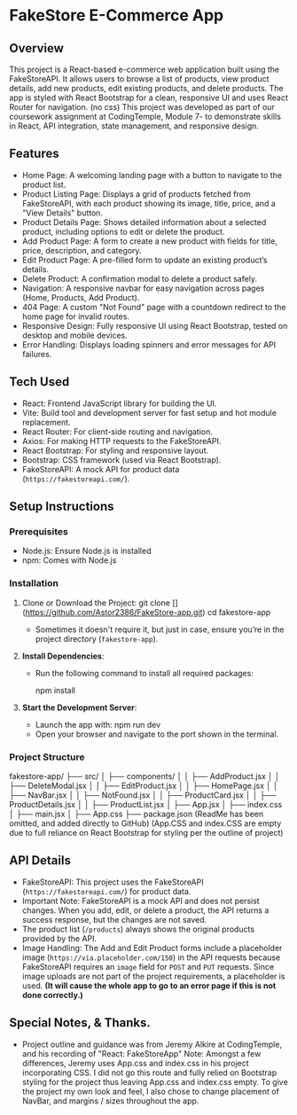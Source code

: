 # FakeStore E-Commerce App

## Overview

This project is a React-based e-commerce web application built using the FakeStoreAPI.
It allows users to browse a list of products, view product details, add new products, edit existing products, and delete products. 
The app is styled with React Bootstrap for a clean, responsive UI and uses React Router for navigation. (no css)
This project was developed as part of our coursework assignment at CodingTemple, Module 7- to demonstrate skills in React, API integration, state management, and responsive design.

## Features

- Home Page: A welcoming landing page with a button to navigate to the product list.
- Product Listing Page: Displays a grid of products fetched from FakeStoreAPI, with each product showing its image, title, price, and a "View Details" button.
- Product Details Page: Shows detailed information about a selected product, including options to edit or delete the product.
- Add Product Page: A form to create a new product with fields for title, price, description, and category.
- Edit Product Page: A pre-filled form to update an existing product’s details.
- Delete Product: A confirmation modal to delete a product safely.
- Navigation: A responsive navbar for easy navigation across pages (Home, Products, Add Product).
- 404 Page: A custom "Not Found" page with a countdown redirect to the home page for invalid routes.
- Responsive Design: Fully responsive UI using React Bootstrap, tested on desktop and mobile devices.
- Error Handling: Displays loading spinners and error messages for API failures.

## Tech Used

- React: Frontend JavaScript library for building the UI.
- Vite: Build tool and development server for fast setup and hot module replacement.
- React Router: For client-side routing and navigation.
- Axios: For making HTTP requests to the FakeStoreAPI.
- React Bootstrap: For styling and responsive layout.
- Bootstrap: CSS framework (used via React Bootstrap).
- FakeStoreAPI: A mock API for product data (`https://fakestoreapi.com/`).

## Setup Instructions

### Prerequisites
- Node.js: Ensure Node.js is installed
- npm: Comes with Node.js

### Installation
1. Clone or Download the Project:
     git clone [<repository-url>]      (https://github.com/Astor2386/FakeStore-app.git)
     cd fakestore-app
   
   - Sometimes it doesn't require it, but just in case, ensure you’re in the project directory (`fakestore-app`).

2. **Install Dependencies**:
   - Run the following command to install all required packages:
     
     npm install
     
3. **Start the Development Server**:
   - Launch the app with:
     npm run dev
   - Open your browser and navigate to the port shown in the terminal.

### Project Structure
fakestore-app/
├── src/
│   ├── components/
│   │   ├── AddProduct.jsx
│   │   ├── DeleteModal.jsx
│   │   ├── EditProduct.jsx
│   │   ├── HomePage.jsx
│   │   ├── NavBar.jsx
│   │   ├── NotFound.jsx
│   │   ├── ProductCard.jsx
│   │   ├── ProductDetails.jsx
│   │   ├── ProductList.jsx
│   ├── App.jsx
│   ├── index.css
│   ├── main.jsx
│   ├── App.css
├── package.json
(ReadMe has been omitted, and added directly to GitHub)
(App.CSS and index.CSS are empty due to full reliance on React Bootstrap for styling per the outline of project)


## API Details

- FakeStoreAPI: This project uses the FakeStoreAPI (`https://fakestoreapi.com/`) for product data.
- Important Note: FakeStoreAPI is a mock API and does not persist changes. When you add, edit, or delete a product, the API returns a success response, but the changes are not saved.
-  The product list (`/products`) always shows the original products provided by the API.
- Image Handling: The Add and Edit Product forms include a placeholder image (`https://via.placeholder.com/150`) in the API requests because FakeStoreAPI requires an `image` field for `POST` and `PUT` requests.
  Since image uploads are not part of the project requirements, a placeholder is used. **(It will cause the whole app to go to an error page if this is not done correctly.)**


## Special Notes, & Thanks.
- Project outline and guidance was from Jeremy Alkire at CodingTemple, and his recording of "React: FakeStoreApp"
  Note: Amongst a few differences, Jeremy uses App.css and index.css in his project incorporating CSS. I did not go this route and fully relied on Bootstrap styling for the project
  thus leaving App.css and index.css empty. To give the project my own look and feel, I also chose to change placement of NavBar, and margins / sizes throughout the app. 
